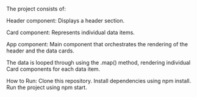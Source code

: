 The project consists of:

Header component: Displays a header section.

Card component: Represents individual data items.

App component: Main component that orchestrates the rendering of the header and the data cards.

The data is looped through using the .map() method, rendering individual Card components for each data item.

How to Run:
Clone this repository.
Install dependencies using npm install.
Run the project using npm start.
